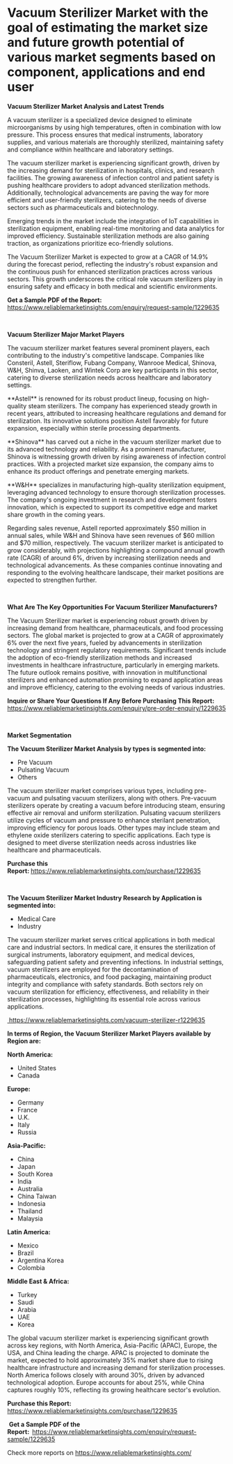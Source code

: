 <p><h1>Vacuum Sterilizer Market with the goal of estimating the market size and future growth potential of various market segments based on component, applications and end user</h1></p><p><strong>Vacuum Sterilizer Market Analysis and Latest Trends</strong></p>
<p><p>A vacuum sterilizer is a specialized device designed to eliminate microorganisms by using high temperatures, often in combination with low pressure. This process ensures that medical instruments, laboratory supplies, and various materials are thoroughly sterilized, maintaining safety and compliance within healthcare and laboratory settings.</p><p>The vacuum sterilizer market is experiencing significant growth, driven by the increasing demand for sterilization in hospitals, clinics, and research facilities. The growing awareness of infection control and patient safety is pushing healthcare providers to adopt advanced sterilization methods. Additionally, technological advancements are paving the way for more efficient and user-friendly sterilizers, catering to the needs of diverse sectors such as pharmaceuticals and biotechnology.</p><p>Emerging trends in the market include the integration of IoT capabilities in sterilization equipment, enabling real-time monitoring and data analytics for improved efficiency. Sustainable sterilization methods are also gaining traction, as organizations prioritize eco-friendly solutions. </p><p>The Vacuum Sterilizer Market is expected to grow at a CAGR of 14.9% during the forecast period, reflecting the industry's robust expansion and the continuous push for enhanced sterilization practices across various sectors. This growth underscores the critical role vacuum sterilizers play in ensuring safety and efficacy in both medical and scientific environments.</p></p>
<p><strong>Get a Sample PDF of the Report:&nbsp;</strong> <a href="https://www.reliablemarketinsights.com/enquiry/request-sample/1229635?utm_campaign=1994&utm_medium=2&utm_source=Github&utm_content=ia&utm_term=18022025&utm_id=vacuum-sterilizer">https://www.reliablemarketinsights.com/enquiry/request-sample/1229635</a></p>
<p>&nbsp;</p>
<p><strong>Vacuum Sterilizer Major Market Players</strong></p>
<p><p>The vacuum sterilizer market features several prominent players, each contributing to the industry's competitive landscape. Companies like Consteril, Astell, Steriflow, Fubang Company, Wanrooe Medical, Shinova, W&H, Shinva, Laoken, and Wintek Corp are key participants in this sector, catering to diverse sterilization needs across healthcare and laboratory settings.</p><p>**Astell** is renowned for its robust product lineup, focusing on high-quality steam sterilizers. The company has experienced steady growth in recent years, attributed to increasing healthcare regulations and demand for sterilization. Its innovative solutions position Astell favorably for future expansion, especially within sterile processing departments.</p><p>**Shinova** has carved out a niche in the vacuum sterilizer market due to its advanced technology and reliability. As a prominent manufacturer, Shinova is witnessing growth driven by rising awareness of infection control practices. With a projected market size expansion, the company aims to enhance its product offerings and penetrate emerging markets.</p><p>**W&H** specializes in manufacturing high-quality sterilization equipment, leveraging advanced technology to ensure thorough sterilization processes. The company's ongoing investment in research and development fosters innovation, which is expected to support its competitive edge and market share growth in the coming years.</p><p>Regarding sales revenue, Astell reported approximately $50 million in annual sales, while W&H and Shinova have seen revenues of $60 million and $70 million, respectively. The vacuum sterilizer market is anticipated to grow considerably, with projections highlighting a compound annual growth rate (CAGR) of around 6%, driven by increasing sterilization needs and technological advancements. As these companies continue innovating and responding to the evolving healthcare landscape, their market positions are expected to strengthen further.</p></p>
<p>&nbsp;</p>
<p><strong>What Are The Key Opportunities For Vacuum Sterilizer Manufacturers?</strong></p>
<p><p>The Vacuum Sterilizer market is experiencing robust growth driven by increasing demand from healthcare, pharmaceuticals, and food processing sectors. The global market is projected to grow at a CAGR of approximately 6% over the next five years, fueled by advancements in sterilization technology and stringent regulatory requirements. Significant trends include the adoption of eco-friendly sterilization methods and increased investments in healthcare infrastructure, particularly in emerging markets. The future outlook remains positive, with innovation in multifunctional sterilizers and enhanced automation promising to expand application areas and improve efficiency, catering to the evolving needs of various industries.</p></p>
<p><strong>Inquire or Share Your Questions If Any Before Purchasing This Report:</strong> <a href="https://www.reliablemarketinsights.com/enquiry/pre-order-enquiry/1229635?utm_campaign=1994&utm_medium=2&utm_source=Github&utm_content=ia&utm_term=18022025&utm_id=vacuum-sterilizer">https://www.reliablemarketinsights.com/enquiry/pre-order-enquiry/1229635</a></p>
<p>&nbsp;</p>
<p><strong>Market Segmentation</strong></p>
<p><strong>The Vacuum Sterilizer Market Analysis by types is segmented into:</strong></p>
<p><ul><li>Pre Vacuum</li><li>Pulsating Vacuum</li><li>Others</li></ul></p>
<p><p>The vacuum sterilizer market comprises various types, including pre-vacuum and pulsating vacuum sterilizers, along with others. Pre-vacuum sterilizers operate by creating a vacuum before introducing steam, ensuring effective air removal and uniform sterilization. Pulsating vacuum sterilizers utilize cycles of vacuum and pressure to enhance sterilant penetration, improving efficiency for porous loads. Other types may include steam and ethylene oxide sterilizers catering to specific applications. Each type is designed to meet diverse sterilization needs across industries like healthcare and pharmaceuticals.</p></p>
<p><strong>Purchase this Report:&nbsp;</strong><a href="https://www.reliablemarketinsights.com/purchase/1229635?utm_campaign=1994&utm_medium=2&utm_source=Github&utm_content=ia&utm_term=18022025&utm_id=vacuum-sterilizer">https://www.reliablemarketinsights.com/purchase/1229635</a></p>
<p>&nbsp;</p>
<p><strong>The Vacuum Sterilizer Market Industry Research by Application is segmented into:</strong></p>
<p><ul><li>Medical Care</li><li>Industry</li></ul></p>
<p><p>The vacuum sterilizer market serves critical applications in both medical care and industrial sectors. In medical care, it ensures the sterilization of surgical instruments, laboratory equipment, and medical devices, safeguarding patient safety and preventing infections. In industrial settings, vacuum sterilizers are employed for the decontamination of pharmaceuticals, electronics, and food packaging, maintaining product integrity and compliance with safety standards. Both sectors rely on vacuum sterilization for efficiency, effectiveness, and reliability in their sterilization processes, highlighting its essential role across various applications.</p></p>
<p><a href="https://www.reliablemarketinsights.com/vacuum-sterilizer-r1229635?utm_campaign=1994&utm_medium=2&utm_source=Github&utm_content=ia&utm_term=18022025&utm_id=vacuum-sterilizer">&nbsp;https://www.reliablemarketinsights.com/vacuum-sterilizer-r1229635</a></p>
<p><strong>In terms of Region, the Vacuum Sterilizer Market Players available by Region are:</strong></p>
<p>
    <p> <strong> North America: </strong>
        <ul>
            <li>United States</li>
            <li>Canada</li>
        </ul>
        </p> 
    <p> <strong> Europe: </strong>
        <ul>
            <li>Germany</li>
            <li>France</li>
            <li>U.K.</li>
            <li>Italy</li>
            <li>Russia</li>
        </ul>
        </p> 
    <p> <strong> Asia-Pacific: </strong>
        <ul>
            <li>China</li>
            <li>Japan</li>
            <li>South Korea</li>
            <li>India</li>
            <li>Australia</li>
            <li>China Taiwan</li>
            <li>Indonesia</li>
            <li>Thailand</li>
            <li>Malaysia</li>
        </ul>
        </p> 
    <p> <strong> Latin America: </strong>
        <ul>
            <li>Mexico</li>
            <li>Brazil</li>
            <li>Argentina Korea</li>
            <li>Colombia</li>
        </ul>
        </p> 
    <p> <strong> Middle East & Africa: </strong>
        <ul>
            <li>Turkey</li>
            <li>Saudi</li>
            <li>Arabia</li>
            <li>UAE</li>
            <li>Korea</li>
        </ul>
    </p>
    </p>
<p><p>The global vacuum sterilizer market is experiencing significant growth across key regions, with North America, Asia-Pacific (APAC), Europe, the USA, and China leading the charge. APAC is projected to dominate the market, expected to hold approximately 35% market share due to rising healthcare infrastructure and increasing demand for sterilization processes. North America follows closely with around 30%, driven by advanced technological adoption. Europe accounts for about 25%, while China captures roughly 10%, reflecting its growing healthcare sector's evolution.</p></p>
<p><strong>Purchase this Report: </strong><a href="https://www.reliablemarketinsights.com/purchase/1229635?utm_campaign=1994&utm_medium=2&utm_source=Github&utm_content=ia&utm_term=18022025&utm_id=vacuum-sterilizer">https://www.reliablemarketinsights.com/purchase/1229635</a></p>
<p>&nbsp;<strong>Get a Sample PDF of the Report:&nbsp;&nbsp;</strong><a href="https://www.reliablemarketinsights.com/enquiry/request-sample/1229635?utm_campaign=1994&utm_medium=2&utm_source=Github&utm_content=ia&utm_term=18022025&utm_id=vacuum-sterilizer">https://www.reliablemarketinsights.com/enquiry/request-sample/1229635</a></p>
<p><strong></strong></p>
<p>Check more reports on <a href="https://www.reliablemarketinsights.com/?utm_campaign=1994&utm_medium=2&utm_source=Github&utm_content=ia&utm_term=18022025&utm_id=vacuum-sterilizer">https://www.reliablemarketinsights.com/</a></p>